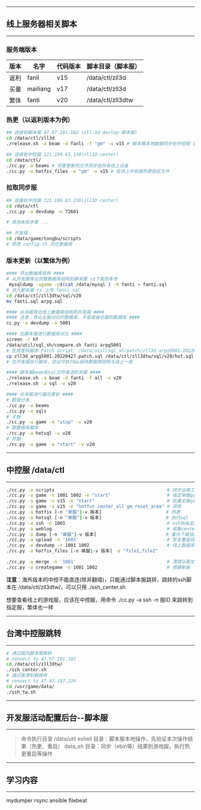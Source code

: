 ------
## **线上服务器相关脚本**

------
### 服务端版本

| 版本 | 名字        | 代码版本 | 脚本目录（脚本服） |
| :------- | ----------- | -------- | ------------------ |
| 返利     | fanli       | v15      | /data/ctl/zll3d    |
| 买量     | mailiang    | v17      | /data/ctl/zll3d    |
| 繁体     | fanti       | v20      | /data/ctl/zll3dtw  |


### 热更（以返利版本为例）

```bash
## 连接到脚本服 47.97.181.102 (zll-3d-devlop-脚本服)
cd /data/ctl/zll3d
./release.sh -a beam -d fanli -f "gm" -v v15 # 脚本服本地数据同步到中控服 121.199.63.150(zll3D-center)

## 连接到中控服 121.199.63.150(zll3D-center)
cd /data/ctl/
./cc.py -a beams # 将要更新的文件同步到所有线上设备
./cc.py -a hotfix_files -e "gm" -v v15 # 给线上所有服热更指定文件
```

### 拉取同步服
``` bash
## 连接到中控服 121.199.63.150(zll3D-center)
cd /data/ctl
./cc.py -a devdump -n 72601

# 其他未知步骤 ...

## 开发服
cd /data/game/tongbu/scripts
# 修改 config.sh 对应数据库
```

### 版本更新（以繁体为例）
``` bash
#### 导出数据库结构 ####
# 从开发服导出完整数据库结构到脚本服 sz下载到本地
 mysqldump -ugame -p$(cat /data/mysql ) -d fanti > fanti.sql
# 进入脚本服 rz 上传 fanti.sql
cd /data/ctl/zll3dtw/sql/v20 
mv fanti.sql arpg.sql

#### 从央服导出线上数据库结构到开发服 ####
#### 注意：导出主服对应的数据库，不能是被合服的数据库 ####
cc.py -a devdump -n 5001

#### 在脚本服进行数据库对比 ####
screen -r hf
/data/util/sql_sh/compare.sh fanti arpg5001
# 生成差异脚本 Patch Script: /data/util/sql_sh/patch/zll3d_arpg5001.20220427.patch.sql
cp zll3d_arpg5001.20220427.patch.sql /data/ctl/zll3dtw/sql/v20/hot.sql
# 在开发服执行脚本，验证可执行&&保持数据库结构与线上一致

#### 脚本服beam和sql文件推送到央服 ####
./release.sh -a beam -d fanti -f all -v v20
./release.sh -a sql -v v20

#### 在央服进行最后更新 ####
# 数据分发
./cc.py -a beams
./cc.py -a sqls
# 关服
./cc.py -a game -e "stop" -v v20
# 跑数据库脚本
./cc.py -a hotsql -v v20
# 开服
./cc.py -a game -e "start" -v v20

```




------
## **中控服 /data/ctl**
------
``` bash
./cc.py -a scripts                                          # 同步运维工具
./cc.py -a game -n 1001 1002 -e "start"                     # 指定单服game.sh
./cc.py -a game -v v15 -e "start"                           # 批量全服game.sh
./cc.py -a game -v v15 -e "hotfun center_all gm_reset_area" # 调用
./cc.py -a hotfix [-n "单服"|-v 版本]                        # 热更
./cc.py -a hotsql [-n "单服"|-v 版本]                        # 执行sql
./cc.py -a ssh -n 1001                                      # ssh到指定服务器
./cc.py -a weblog                                           # 收集center_sdk下log>目录
./cc.py -a dump [-n "单服"|-v 版本]                          # 备份下载指定服务器
./cc.py -a upload -n '1001'                                 # 恢复覆盖线上数据库
./cc.py -a devdump -n 1001 1002                             # 线上数据库恢复到开发服
./cc.py -a hotfix_files [-n 单服|-v 版本] -e "file1,file2"

./cc.py -a merge -n '1001'                                  # 清理从服文件
./cc.py -a creategame -n 1001 1002                          # 搭建新服
```

**注意**：海外版本的中控不能直连(除非翻墙)，只能通过脚本服跳转，跳转的ssh脚本在 /data/ctl/zll3dtw/，可以只用 ./ssh_center.sh


想要查看线上的游戏服，应该在中控服，用命令 ./cc.py -a ssh -n 服ID  来跳转到指定服，繁体也一样

------
## **台湾中控服跳转**
------
```bash
# 通过国内脚本服跳转
# connect to 47.97.181.102
cd /data/ctl/zll3dtw/
./ssh_center.sh
# 通过香港机器跳转
# connect to 47.47.187.224
cd /usr/game/data/
./ssh_tw.sh
```

------
## **开发服活动配置后台--脚本服**

------
> 命令执行目录  /data/util
> eshell 目录：脚本服本地操作，先验证本次操作结果（热更、重启）
> data_sh 目录：同步（ebin等）结果到游戏服，执行热更重启等操作





------
## **学习内容**

------
mydumper
rsync
ansible
filebeat
